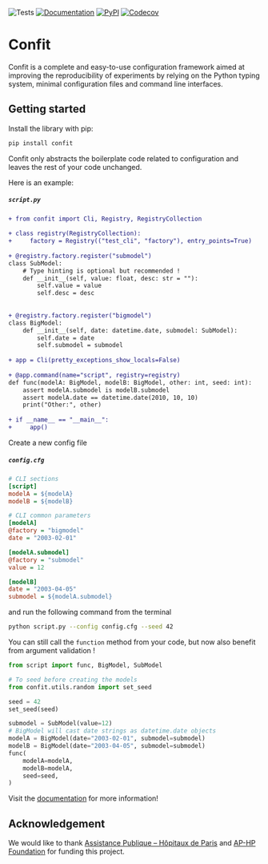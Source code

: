 ![Tests](https://img.shields.io/github/actions/workflow/status/aphp/confit/tests.yml?branch=main&label=tests&style=flat-square)
[![Documentation](https://img.shields.io/github/actions/workflow/status/aphp/confit/documentation.yml?branch=main&label=docs&style=flat-square)](https://aphp.github.io/confit/latest/)
[![PyPI](https://img.shields.io/pypi/v/confit?color=blue&style=flat-square)](https://pypi.org/project/confit/)
[![Codecov](https://img.shields.io/codecov/c/github/aphp/confit?logo=codecov&style=flat-square)](https://codecov.io/gh/aphp/confit)


# Confit

Confit is a complete and easy-to-use configuration framework aimed at improving the reproducibility
of experiments by relying on the Python typing system, minimal configuration files and
command line interfaces.

## Getting started

Install the library with pip:

<div class="termy">

```bash
pip install confit
```

</div>

Confit only abstracts the boilerplate code related to configuration and
leaves the rest of your code unchanged.

Here is an example:

<h5 a><strong><code>script.py</code></strong></h5>

```diff
+ from confit import Cli, Registry, RegistryCollection
  
+ class registry(RegistryCollection):
+     factory = Registry(("test_cli", "factory"), entry_points=True)
 
+ @registry.factory.register("submodel")
class SubModel:
    # Type hinting is optional but recommended !
    def __init__(self, value: float, desc: str = ""):
        self.value = value
        self.desc = desc
 
 
+ @registry.factory.register("bigmodel")
class BigModel:
    def __init__(self, date: datetime.date, submodel: SubModel):
        self.date = date
        self.submodel = submodel
 
+ app = Cli(pretty_exceptions_show_locals=False)
 
+ @app.command(name="script", registry=registry)
def func(modelA: BigModel, modelB: BigModel, other: int, seed: int):
    assert modelA.submodel is modelB.submodel
    assert modelA.date == datetime.date(2010, 10, 10)
    print("Other:", other)
 
+ if __name__ == "__main__":
+     app()
```


Create a new config file

<h5 a><strong><code>config.cfg</code></strong></h5>

```ini
# CLI sections
[script]
modelA = ${modelA}
modelB = ${modelB}

# CLI common parameters
[modelA]
@factory = "bigmodel"
date = "2003-02-01"

[modelA.submodel]
@factory = "submodel"
value = 12

[modelB]
date = "2003-04-05"
submodel = ${modelA.submodel}
```

and run the following command from the terminal

<div class="termy">

```bash
python script.py --config config.cfg --seed 42
```

</div>

You can still call the `function` method from your code, but now also benefit from
argument validation !

```python
from script import func, BigModel, SubModel

# To seed before creating the models
from confit.utils.random import set_seed

seed = 42
set_seed(seed)

submodel = SubModel(value=12)
# BigModel will cast date strings as datetime.date objects
modelA = BigModel(date="2003-02-01", submodel=submodel)
modelB = BigModel(date="2003-04-05", submodel=submodel)
func(
    modelA=modelA,
    modelB=modelA,
    seed=seed,
)
```


Visit the [documentation](https://aphp.github.io/confit/) for more information!

## Acknowledgement

We would like to thank [Assistance Publique – Hôpitaux de Paris](https://www.aphp.fr/)
and [AP-HP Foundation](https://fondationrechercheaphp.fr/) for funding this project.
